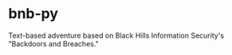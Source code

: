 # bnb-py
Text-based adventure based on Black Hills Information Security's "Backdoors and Breaches."

